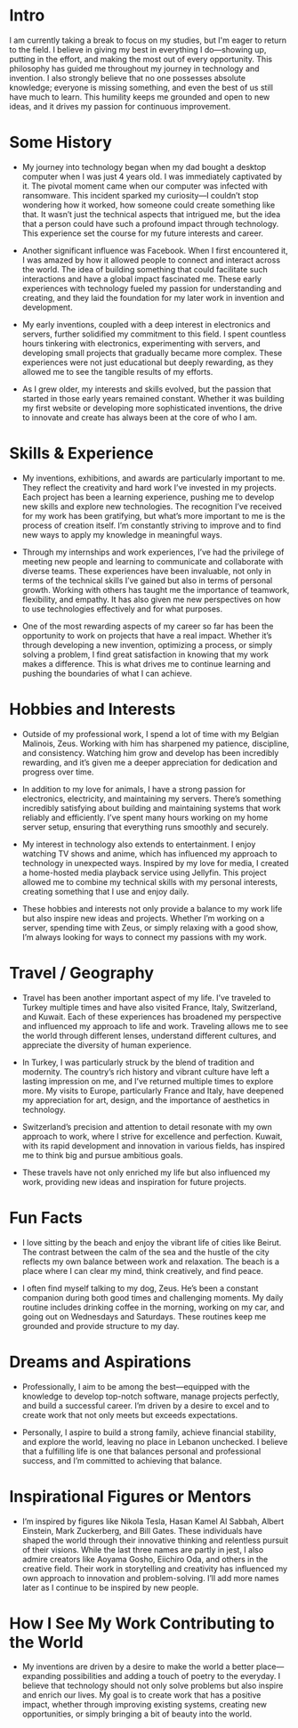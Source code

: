 # Intro

I am currently taking a break to focus on my studies, but I'm eager to return to the field. I believe in giving my best in everything I do—showing up, putting in the effort, and making the most out of every opportunity. This philosophy has guided me throughout my journey in technology and invention. I also strongly believe that no one possesses absolute knowledge; everyone is missing something, and even the best of us still have much to learn. This humility keeps me grounded and open to new ideas, and it drives my passion for continuous improvement.

# Some History

- My journey into technology began when my dad bought a desktop computer when I was just 4 years old. I was immediately captivated by it. The pivotal moment came when our computer was infected with ransomware. This incident sparked my curiosity—I couldn’t stop wondering how it worked, how someone could create something like that. It wasn’t just the technical aspects that intrigued me, but the idea that a person could have such a profound impact through technology. This experience set the course for my future interests and career.

- Another significant influence was Facebook. When I first encountered it, I was amazed by how it allowed people to connect and interact across the world. The idea of building something that could facilitate such interactions and have a global impact fascinated me. These early experiences with technology fueled my passion for understanding and creating, and they laid the foundation for my later work in invention and development.

- My early inventions, coupled with a deep interest in electronics and servers, further solidified my commitment to this field. I spent countless hours tinkering with electronics, experimenting with servers, and developing small projects that gradually became more complex. These experiences were not just educational but deeply rewarding, as they allowed me to see the tangible results of my efforts.

- As I grew older, my interests and skills evolved, but the passion that started in those early years remained constant. Whether it was building my first website or developing more sophisticated inventions, the drive to innovate and create has always been at the core of who I am.

# Skills & Experience

- My inventions, exhibitions, and awards are particularly important to me. They reflect the creativity and hard work I’ve invested in my projects. Each project has been a learning experience, pushing me to develop new skills and explore new technologies. The recognition I’ve received for my work has been gratifying, but what’s more important to me is the process of creation itself. I’m constantly striving to improve and to find new ways to apply my knowledge in meaningful ways.

- Through my internships and work experiences, I’ve had the privilege of meeting new people and learning to communicate and collaborate with diverse teams. These experiences have been invaluable, not only in terms of the technical skills I’ve gained but also in terms of personal growth. Working with others has taught me the importance of teamwork, flexibility, and empathy. It has also given me new perspectives on how to use technologies effectively and for what purposes.

- One of the most rewarding aspects of my career so far has been the opportunity to work on projects that have a real impact. Whether it’s through developing a new invention, optimizing a process, or simply solving a problem, I find great satisfaction in knowing that my work makes a difference. This is what drives me to continue learning and pushing the boundaries of what I can achieve.

# Hobbies and Interests

- Outside of my professional work, I spend a lot of time with my Belgian Malinois, Zeus. Working with him has sharpened my patience, discipline, and consistency. Watching him grow and develop has been incredibly rewarding, and it’s given me a deeper appreciation for dedication and progress over time.

- In addition to my love for animals, I have a strong passion for electronics, electricity, and maintaining my servers. There’s something incredibly satisfying about building and maintaining systems that work reliably and efficiently. I’ve spent many hours working on my home server setup, ensuring that everything runs smoothly and securely.

- My interest in technology also extends to entertainment. I enjoy watching TV shows and anime, which has influenced my approach to technology in unexpected ways. Inspired by my love for media, I created a home-hosted media playback service using Jellyfin. This project allowed me to combine my technical skills with my personal interests, creating something that I use and enjoy daily.

- These hobbies and interests not only provide a balance to my work life but also inspire new ideas and projects. Whether I’m working on a server, spending time with Zeus, or simply relaxing with a good show, I’m always looking for ways to connect my passions with my work.

# Travel / Geography

- Travel has been another important aspect of my life. I’ve traveled to Turkey multiple times and have also visited France, Italy, Switzerland, and Kuwait. Each of these experiences has broadened my perspective and influenced my approach to life and work. Traveling allows me to see the world through different lenses, understand different cultures, and appreciate the diversity of human experience.

- In Turkey, I was particularly struck by the blend of tradition and modernity. The country’s rich history and vibrant culture have left a lasting impression on me, and I’ve returned multiple times to explore more. My visits to Europe, particularly France and Italy, have deepened my appreciation for art, design, and the importance of aesthetics in technology.

- Switzerland’s precision and attention to detail resonate with my own approach to work, where I strive for excellence and perfection. Kuwait, with its rapid development and innovation in various fields, has inspired me to think big and pursue ambitious goals.

- These travels have not only enriched my life but also influenced my work, providing new ideas and inspiration for future projects.

# Fun Facts

- I love sitting by the beach and enjoy the vibrant life of cities like Beirut. The contrast between the calm of the sea and the hustle of the city reflects my own balance between work and relaxation. The beach is a place where I can clear my mind, think creatively, and find peace.

- I often find myself talking to my dog, Zeus. He’s been a constant companion during both good times and challenging moments. My daily routine includes drinking coffee in the morning, working on my car, and going out on Wednesdays and Saturdays. These routines keep me grounded and provide structure to my day.

# Dreams and Aspirations

- Professionally, I aim to be among the best—equipped with the knowledge to develop top-notch software, manage projects perfectly, and build a successful career. I’m driven by a desire to excel and to create work that not only meets but exceeds expectations.

- Personally, I aspire to build a strong family, achieve financial stability, and explore the world, leaving no place in Lebanon unchecked. I believe that a fulfilling life is one that balances personal and professional success, and I’m committed to achieving that balance.

# Inspirational Figures or Mentors

- I’m inspired by figures like Nikola Tesla, Hasan Kamel Al Sabbah, Albert Einstein, Mark Zuckerberg, and Bill Gates. These individuals have shaped the world through their innovative thinking and relentless pursuit of their visions. While the last three names are partly in jest, I also admire creators like Aoyama Gosho, Eiichiro Oda, and others in the creative field. Their work in storytelling and creativity has influenced my own approach to innovation and problem-solving. I’ll add more names later as I continue to be inspired by new people.

# How I See My Work Contributing to the World

- My inventions are driven by a desire to make the world a better place—expanding possibilities and adding a touch of poetry to the everyday. I believe that technology should not only solve problems but also inspire and enrich our lives. My goal is to create work that has a positive impact, whether through improving existing systems, creating new opportunities, or simply bringing a bit of beauty into the world.

